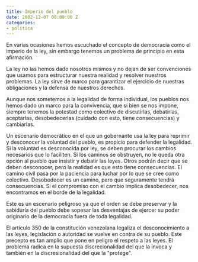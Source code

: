 ```yaml
---
title: Imperio del pueblo
date: 2002-12-07 08:00:00 Z
categories:
- política
---
```


En varias ocasiones hemos escuchado el concepto de democracia como el imperio de la ley, sin embargo tenemos un problema de principio en esta afirmación.

La ley no las hemos dado nosotros mismos y no dejan de ser convenciones que usamos para estructurar nuestra realidad y resolver nuestros problemas. La ley sirve de marco para garantizar el ejercicio de nuestras obligaciones y la defensa de nuestros derechos.

Aunque nos sometemos a la legalidad de forma individual, los pueblos nos hemos dado un marco para la convivencia, que si bien se nos impone, siempre tenemos la potestad como colectivo de discutirlas, debatirlas, aceptarlas, desobedecerlas (cuidado con esto, tiene consecuencias) y cambiarlas.

Un escenario democrático en el que un gobernante usa la ley para reprimir y desconocer la voluntad del pueblo, es propicio para defender la legalidad. Si la voluntad es desconocida por ley, se deben procurar los cambios necesarios que lo faciliten. Si los caminos se obstruyen, no le queda otra opción al pueblo que insistir y debatir las leyes. Otros podrán decir que se deben desconocer, pero la realidad es que esto tiene consecuencias. El camino civil pasa por la paciencia para luchar por lo que se cree como colectivo. Desobedecer es un camino, pero que seguramente tendrá consecuencias. Si el compromiso con el cambio implica desobedecer, nos encontramos en el borde de la legalidad.

Este es un escenario peligroso ya que el orden se debe preservar y la sabiduría del pueblo debe sopesar las desventajas de ejercer su poder originario de la democracia fuera de toda legalidad. 

El artículo 350 de la constitución venezolana legaliza el desconocimiento a las leyes, legislación o autoridad se vuelve en contra de su pueblo. Este precepto es tan amplio que pone en peligro el respeto a las leyes. El problema radica en la supuesta discrecionalidad del que la invoca y también en la discresionalidad del que la "protege".
